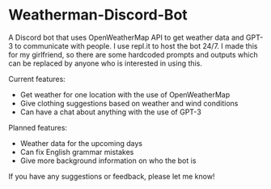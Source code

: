 # Weatherman-Discord-Bot

A Discord bot that uses OpenWeatherMap API to get weather data and GPT-3 to communicate with people. I use repl.it to host the bot 24/7. I made this for my girlfriend, so there are some hardcoded prompts and outputs which can be replaced by anyone who is interested in using this.

Current features:
- Get weather for one location with the use of OpenWeatherMap
- Give clothing suggestions based on weather and wind conditions
- Can have a chat about anything with the use of GPT-3

Planned features:
- Weather data for the upcoming days
- Can fix English grammar mistakes
- Give more background information on who the bot is

If you have any suggestions or feedback, please let me know!
